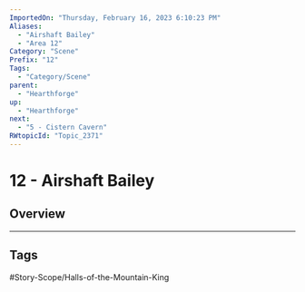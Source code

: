 ```yaml
---
ImportedOn: "Thursday, February 16, 2023 6:10:23 PM"
Aliases:
  - "Airshaft Bailey"
  - "Area 12"
Category: "Scene"
Prefix: "12"
Tags:
  - "Category/Scene"
parent:
  - "Hearthforge"
up:
  - "Hearthforge"
next:
  - "5 - Cistern Cavern"
RWtopicId: "Topic_2371"
---
```

# 12 - Airshaft Bailey
## Overview

---
## Tags
#Story-Scope/Halls-of-the-Mountain-King

